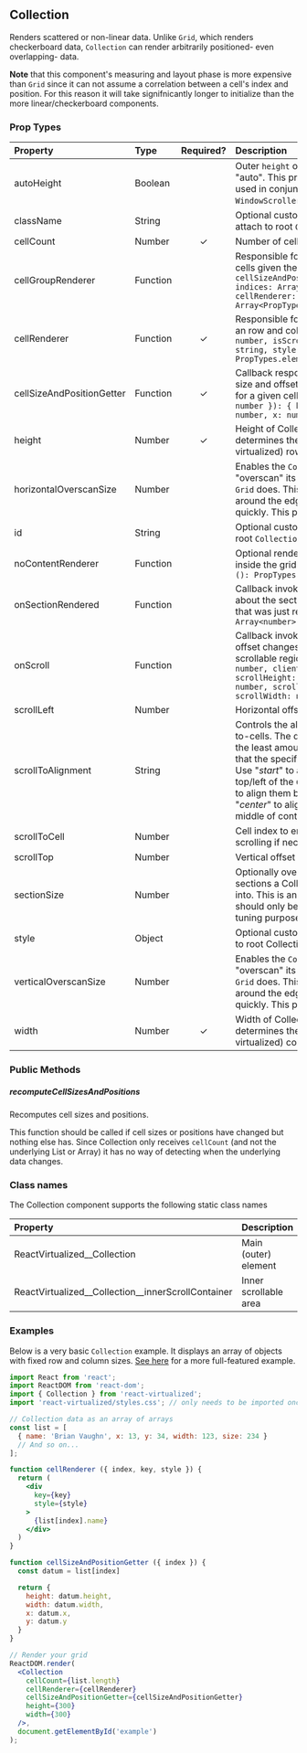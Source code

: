 Collection
---------------

Renders scattered or non-linear data.
Unlike `Grid`, which renders checkerboard data, `Collection` can render arbitrarily positioned- even overlapping- data.

**Note** that this component's measuring and layout phase is more expensive than `Grid` since it can not assume a correlation between a cell's index and position. For this reason it will take signifnicantly longer to initialize than the more linear/checkerboard components.

### Prop Types
| Property | Type | Required? | Description |
|:---|:---|:---:|:---|
| autoHeight | Boolean |  | Outer `height` of `Collection` is set to "auto". This property should only be used in conjunction with the `WindowScroller` HOC. |
| className | String |  | Optional custom CSS class name to attach to root `Collection` element. |
| cellCount | Number | ✓ | Number of cells in collection. |
| cellGroupRenderer | Function |  | Responsible for rendering a group of cells given their indices.: `({ cellSizeAndPositionGetter:Function, indices: Array<number>, cellRenderer: Function }): Array<PropTypes.node>` |
| cellRenderer | Function | ✓ | Responsible for rendering a cell given an row and column index: `({ index: number, isScrolling: boolean, key: string, style: object }): PropTypes.element` |
| cellSizeAndPositionGetter | Function | ✓ | Callback responsible for returning size and offset/position information for a given cell (index): `({ index: number }): { height: number, width: number, x: number, y: number }` |
| height | Number | ✓ | Height of Collection; this property determines the number of visible (vs virtualized) rows. |
| horizontalOverscanSize | Number |  | Enables the `Collection` to horiontally "overscan" its content similar to how `Grid` does. This can reduce flicker around the edges when a user scrolls quickly. This property defaults to `0`; |
| id | String |  | Optional custom CSS id to attach to root `Collection` element. |
| noContentRenderer | Function |  | Optional renderer to be rendered inside the grid when `cellCount` is 0: `(): PropTypes.node` |
| onSectionRendered | Function |  | Callback invoked with information about the section of the Collection that was just rendered: `({ indices: Array<number> }): void` |
| onScroll | Function |  | Callback invoked whenever the scroll offset changes within the inner scrollable region: `({ clientHeight: number, clientWidth: number, scrollHeight: number, scrollLeft: number, scrollTop: number, scrollWidth: number }): void` |
| scrollLeft | Number |  | Horizontal offset |
| scrollToAlignment | String |  | Controls the alignment of scrolled-to-cells. The default ("_auto_") scrolls the least amount possible to ensure that the specified cell is fully visible. Use "_start_" to always align cells to the top/left of the `Collection` and "_end_" to align them bottom/right. Use "_center_" to align specified cell in the middle of container. |
| scrollToCell | Number |  | Cell index to ensure visible (by scrolling if necessary) |
| scrollTop | Number |  | Vertical offset |
| sectionSize | Number |  | Optionally override the size of the sections a Collection's cells are split into. This is an advanced option and should only be used for performance tuning purposes. |
| style | Object |  | Optional custom inline style to attach to root Collection element. |
| verticalOverscanSize | Number |  | Enables the `Collection` to vertically "overscan" its content similar to how `Grid` does. This can reduce flicker around the edges when a user scrolls quickly. This property defaults to `0`; |
| width | Number | ✓ | Width of Collection; this property determines the number of visible (vs virtualized) columns. |

### Public Methods

##### recomputeCellSizesAndPositions

Recomputes cell sizes and positions.

This function should be called if cell sizes or positions have changed but nothing else has.
Since Collection only receives `cellCount` (and not the underlying List or Array) it has no way of detecting when the underlying data changes.

### Class names

The Collection component supports the following static class names

| Property | Description |
|:---|:---|
| ReactVirtualized__Collection | Main (outer) element |
| ReactVirtualized__Collection__innerScrollContainer | Inner scrollable area |

### Examples

Below is a very basic `Collection` example. It displays an array of objects with fixed row and column sizes.
[See here](../source/Collection/Collection.example.js) for a more full-featured example.

```jsx
import React from 'react';
import ReactDOM from 'react-dom';
import { Collection } from 'react-virtualized';
import 'react-virtualized/styles.css'; // only needs to be imported once

// Collection data as an array of arrays
const list = [
  { name: 'Brian Vaughn', x: 13, y: 34, width: 123, size: 234 }
  // And so on...
];

function cellRenderer ({ index, key, style }) {
  return (
    <div
      key={key}
      style={style}
    >
      {list[index].name}
    </div>
  )
}

function cellSizeAndPositionGetter ({ index }) {
  const datum = list[index]

  return {
    height: datum.height,
    width: datum.width,
    x: datum.x,
    y: datum.y
  }
}

// Render your grid
ReactDOM.render(
  <Collection
    cellCount={list.length}
    cellRenderer={cellRenderer}
    cellSizeAndPositionGetter={cellSizeAndPositionGetter}
    height={300}
    width={300}
  />,
  document.getElementById('example')
);
```
